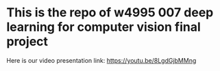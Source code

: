 # This is the repo of w4995 007 deep learning for computer vision final project
Here is our video presentation link: https://youtu.be/8LgdGjbMMng